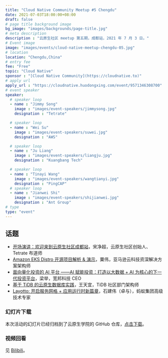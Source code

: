 ```yaml
---
title: "Cloud Native Community Meetup #5 Chengdu"
date: 2021-07-03T18:00:00+08:00
draft: false
# page title background image
bg_image: "images/backgrounds/page-title.jpg"
# meta description
description : "云原生社区 meetup 第五期，成都站，2021 年 7 月 3 日。"
# Event image
image: "images/events/cloud-native-meetup-chengdu-05.jpg"
# location
location: "Chengdu,China"
# entry fee
fee: "Free"
topic: "Cloud Native"
sponsor : "[Cloud Native Community](https://cloudnative.to)"
# apply url
apply_url : "https://cloudnative.huodongxing.com/event/9571346308700"
# event speaker
speaker:
  # speaker loop
  - name : "Jimmy Song"
    image : "images/event-speakers/jimmysong.jpg"
    designation : "Tetrate"

  # speaker loop
  - name : "Wei Su"
    image : "images/event-speakers/suwei.jpg"
    designation : "AWS"

  # speaker loop
  - name : "Ju Liang"
    image : "images/event-speakers/liangju.jpg"
    designation : "Kuangbang Tech"

  # speaker loop
  - name : "Tinayi Wang"
    image : "images/event-speakers/wangtianyi.jpg"
    designation : "PingCAP"
  # speaker loop
  - name : "Jianwei Shi"
    image : "images/event-speakers/shijianwei.jpg"
    designation : "Ant Group"
# type
type: "event"
---
```


## 话题

- [开场演讲：欢迎来到云原生社区成都站](https://www.bilibili.com/video/BV1zh411h7vH)，宋净超，云原生社区创始人、Tetrate 布道师
- [Amazon EKS Distro 开源项目解析 & 演示](https://www.bilibili.com/video/BV1to4y1C7Sm)，粟伟，亚马逊云科技资深解决方案架构师
- [面向量化投资的 AI 平台 ——AI 赋能投资：打造以大数据 + AI 为核心的下一代投资平台](https://www.bilibili.com/video/BV1ih411h7HA)，梁举，宽邦科技 CEO
- [基于 TiDB 的云原生数据库实践](https://www.bilibili.com/video/BV1NM4y1M7gg)，王天宜，TiDB 社区部门架构师
- [Layotto: 开启服务网格 + 应用运行时新篇章](https://www.bilibili.com/video/BV1ty4y1M7SX)，石建伟（卓与），蚂蚁集团高级技术专家

### 幻灯片下载

本次活动的幻灯片已经归档到了云原生学院的 GitHub 仓库，[点击下载](https://github.com/cloudnativeto/academy/tree/master/meetup/05-chengdu)。

### 视频回看

见 [Bilibili](https://space.bilibili.com/515485124/channel/detail?cid=189955&ctype=0)。
